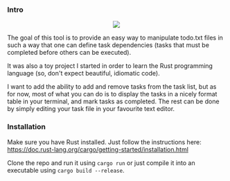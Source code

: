 ### Intro

<p align="center"><img src="img/demo.gif?raw=true"/></p>

The goal of this tool is to provide an easy way to manipulate todo.txt files in such a way that one can define task dependencies (tasks that must be completed before others can be executed).

It was also a toy project I started in order to learn the Rust programming language (so, don't expect beautiful, idiomatic code).

I want to add the ability to add and remove tasks from the task list, but as for now, most of what you can do is to display the tasks in a nicely format table in your terminal, and mark tasks as completed. The rest can be done by simply editing your task file in your favourite text editor.


### Installation

Make sure you have Rust installed. Just follow the instructions here: https://doc.rust-lang.org/cargo/getting-started/installation.html

Clone the repo and run it using ```cargo run``` or just compile it into an executable using ```cargo build --release```.

